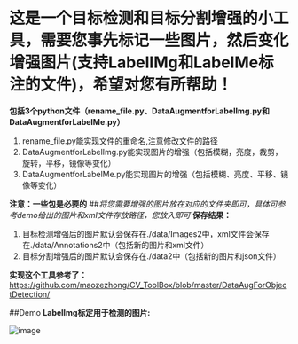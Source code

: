 
# 这是一个目标检测和目标分割增强的小工具，需要您事先标记一些图片，然后变化增强图片(支持LabelIMg和LabelMe标注的文件)，希望对您有所帮助！
**包括3个python文件（rename_file.py、DataAugmentforLabelImg.py和DataAugmentforLabelMe.py）**
1. rename_file.py能实现文件的重命名,注意修改文件的路径
2. DataAugmentforLabelImg.py能实现图片的增强（包括模糊，亮度，裁剪，旋转，平移，镜像等变化）
3. DataAugmentforLabelMe.py能实现图片的增强（包括模糊、亮度、平移、镜像等变化）

**注意：一些包是必要的**
##*将您需要增强的图片放在对应的文件夹即可，具体可参考demo给出的图片和xml文件存放路径，您放入即可*
**保存结果：**
1. 目标检测增强后的图片默认会保存在./data/Images2中，xml文件会保存在./data/Annotations2中（包括新的图片和xml文件）
2. 目标分割增强后的图片默认会保存在./data2中（包括新的图片和json文件）

**实现这个工具参考了：**
https://github.com/maozezhong/CV_ToolBox/blob/master/DataAugForObjectDetection/


##Demo
**LabelImg标定用于检测的图片:**

![image](https://github.com/pureyangcry/tools/blob/master/Imgs/d_results.jpg)